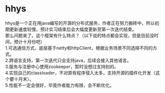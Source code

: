 # hhys
hhys是一个正在用java编写的开源的分布式服务，作者正在努力搬砖中，所以初期更新速度较慢，预计实习结束后会大幅度更新至第一次迭代结束。<br/>
那么问题来了，这个框架有什么特点？（以下说的特点都会实现，但是目前没时间，预计十月份吧）<br/>
1.可选通信方式，底层基于netty和httpClient，根据业务场景不同选择不同的方式。<br/>
2.跨语言支持，第一次迭代只会支持java，后续会接入其他语言。<br/>
3.服务与注册中心使用zookeeper，暂时没想过支持别的。<br/>
4.实现自己的classloader，不对原有程序侵入太多，支持开源的插件化开发（这个要十月末）。<br/>
5.性能不一定会很好，毕竟作者能力有限，会不断优化。<br/>
